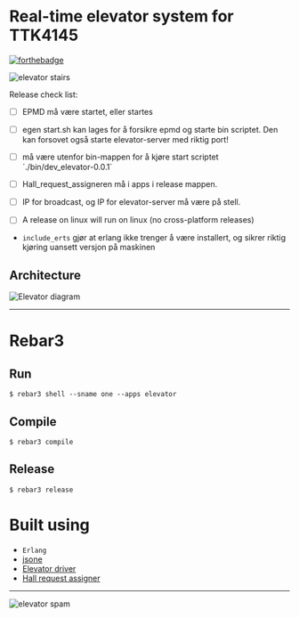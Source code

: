 Real-time elevator system for TTK4145
=====
[![forthebadge](https://forthebadge.com/images/badges/fuck-it-ship-it.svg)](https://forthebadge.com)

![elevator stairs](https://media.giphy.com/media/CYEadxFZFtcNG/giphy.gif)


Release check list:

- [ ] EPMD må være startet, eller startes
- [ ] egen start.sh kan lages for å forsikre epmd og starte bin scriptet. Den kan forsovet også starte elevator-server med riktig port!
- [ ] må være utenfor bin-mappen for å kjøre start scriptet ´./bin/dev_elevator-0.0.1´
- [ ] Hall_request_assigneren må i apps i release mappen.

- [ ] IP for broadcast, og IP for elevator-server må være på stell.
- [ ] A release on linux will run on linux (no cross-platform releases)
- `include_erts` gjør at erlang ikke trenger å være installert, og sikrer riktig kjøring uansett versjon på maskinen

Architecture
----
![Elevator diagram](https://github.com/TTK4145/project-wrong_on_so_many_levels/raw/master/doc/Sanntid_moduler.png)

----

# Rebar3
## Run
    $ rebar3 shell --sname one --apps elevator
## Compile
    $ rebar3 compile
## Release
    $ rebar3 release

# Built using
- `Erlang`
- [jsone](https://github.com/sile/jsone)
- [Elevator driver](https://github.com/TTK4145/driver-erlang)
- [Hall request assigner](https://github.com/TTK4145/Project-resources/tree/master/cost_fns/hall_request_assigner)
----

![elevator spam](https://media.giphy.com/media/MNepUUKWUjvi0/giphy.gif)